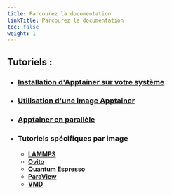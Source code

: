 ```yaml
---
title: Parcourez la documentation
linkTitle: Parcourez la documentation
toc: false
weight: 1
---
```




## Tutoriels :

- ### <a href="/documentation/install-apptainer/howto/">Installation d'Apptainer sur votre système</a>

- ### <a href="/documentation/use-apptainer-image/howto/">Utilisation d'une image Apptainer</a>

- ### <a href="/documentation/apptainer-parallel/howto/">Apptainer en parallèle</a>

- ### Tutoriels spécifiques par image

  - <a class="text-x-large" href="/documentation/by-container/lammps/"><b>LAMMPS</b></a>
  - <a class="text-x-large" href="/documentation/by-container/ovito/"><b>Ovito</b></a>
  - <a class="text-x-large" href="/documentation/by-container/quantum-espresso/"><b>Quantum Espresso</b></a>
  - <a class="text-x-large" href="/documentation/by-container/paraview/"><b>ParaView</b></a>
  - <a class="text-x-large" href="/documentation/by-container/vmd/"><b>VMD</b></a>

